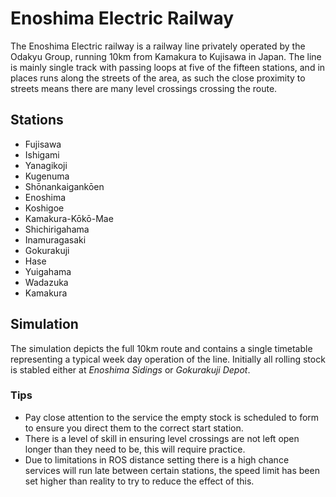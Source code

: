 # Enoshima Electric Railway

The Enoshima Electric railway is a railway line privately operated by the Odakyu Group, running 10km from Kamakura to Kujisawa in Japan.
The line is mainly single track with passing loops at five of the fifteen stations, and in places runs along the streets of the area, as such
the close proximity to streets means there are many level crossings crossing the route.

## Stations

- Fujisawa
- Ishigami
- Yanagikoji
- Kugenuma
- Shōnankaigankōen
- Enoshima
- Koshigoe
- Kamakura-Kōkō-Mae
- Shichirigahama
- Inamuragasaki
- Gokurakuji
- Hase
- Yuigahama
- Wadazuka
- Kamakura

## Simulation

The simulation depicts the full 10km route and contains a single timetable representing a typical week day operation of the line.
Initially all rolling stock is stabled either at *Enoshima Sidings* or *Gokurakuji Depot*.

### Tips

- Pay close attention to the service the empty stock is scheduled to form to ensure you direct them to the correct start station.
- There is a level of skill in ensuring level crossings are not left open longer than they need to be, this will require practice.
- Due to limitations in ROS distance setting there is a high chance services will run late between certain stations, the speed limit has been set higher than reality to try to reduce the effect of this.
